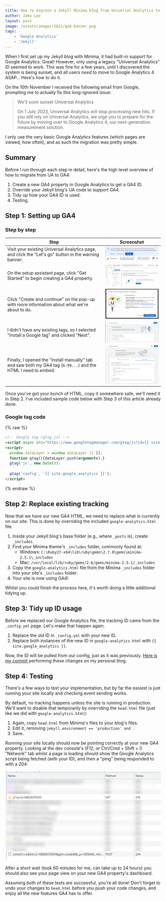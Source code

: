 ```yaml
---
title: How to migrate a Jekyll Minima blog from Universal Analytics to Google Analytics 4 (UA to GA4)
author: Jake Lee
layout: post
image: /assets/images/2022/ga4-banner.png
tags:
    - 'Google Analytics'
    - 'Jekyll'
---
```


When I first set up my Jekyll blog with Minima, it had built-in support for Google Analytics. Great! However, only using a legacy "Universal Analytics" ID seemed to work. This was fine for a few years, until I discovered the system is being sunset, and all users *need* to move to Google Analytics 4 ASAP… Here's how to do it.

On the 10th November I received the following email from Google, prompting me to actually fix this long-ignored issue:

> We'll soon sunset Universal Analytics
> 
> On 1 July 2023, Universal Analytics will stop processing new hits. If you still rely on Universal Analytics, we urge you to prepare for the future by moving over to Google Analytics 4, our next-generation measurement solution.

I only use the very basic Google Analytics features (which pages are viewed, how often), and as such the migration was pretty simple.

## Summary

Before I run through each step in detail, here's the high level overview of how to migrate from UA to GA4:

1. Create a new GA4 property in Google Analytics to get a GA4 ID.
2. Override your Jekyll blog's UA code to support GA4.
3. Tidy up how your GA4 ID is used.
4. Testing.

## Step 1: Setting up GA4

### Step by step

| Step | Screenshot |
| --- | --- |
| Visit your existing Universal Analytics page, and click the "Let's go" button in the warning banner. | [![](/assets/images/2022/ga4-1-1-thumbnail.png)](/assets/images/2022/ga4-1-1.png) |
| On the setup assistant page, click "Get Started" to begin creating a GA4 property. | [![](/assets/images/2022/ga4-1-2-thumbnail.png)](/assets/images/2022/ga4-1-2.png) |
| Click "Create and continue" on the pop-up with more information about what we're about to do. | [![](/assets/images/2022/ga4-1-3-thumbnail.png)](/assets/images/2022/ga4-1-3.png) |
| I didn't have any existing tags, so I selected "Install a Google tag" and clicked "Next". | [![](/assets/images/2022/ga4-1-4-thumbnail.png)](/assets/images/2022/ga4-1-4.png) |
| Finally, I opened the "Install manually" tab and saw both my GA4 tag (`G-99...`) and the HTML I need to embed. | [![](/assets/images/2022/ga4-1-5-thumbnail.png)](/assets/images/2022/ga4-1-5.png) |

Once you've got your bunch of HTML, copy it somewhere safe, we'll need it in Step 2. I've included sample code below with Step 3 of this article already done.

### Google tag code
{% raw %}
```html
<!-- Google tag (gtag.js) -->
<script async src="https://www.googletagmanager.com/gtag/js?id={{ site.google_analytics }}"></script>
<script>
  window.dataLayer = window.dataLayer || [];
  function gtag(){dataLayer.push(arguments);}
  gtag('js', new Date());

  gtag('config', '{{ site.google_analytics }}');
</script>
```
{% endraw %}

## Step 2: Replace existing tracking

Now that we have our new GA4 HTML, we need to replace what is currently on our site. This is done by overriding the included `google-analytics.html` file.

1. Inside your Jekyll blog's base folder (e.g., where `_posts` is), create `_includes`.
2. Find your Minima theme's `_includes` folder, commonly found at:
    * Windows: `C:\Ruby27-x64\lib\ruby\gems\2.7.0\gems\minima-2.5.1\_includes`
    * Mac: `/usr/local/lib/ruby/gems/2.6/gems/minima-2.5.1/_includes`
3. Copy the `google-analytics.html` file from the Minima `_includes` folder into your site's `_includes` folder.
4. Your site is now using GA4!

Whilst you could finish the process here, it's worth doing a little additional tidying up.

## Step 3: Tidy up ID usage

Before we replaced our Google Analytics file, the tracking ID came from the `_config.yml` page. Let's make that happen again.

1. Replace the old ID in `_config.yml` with your new ID.
2. Replace both instances of the new ID in `google-analytics.html` with `{{ site.google_analytics }}`.

Now, the ID will be pulled from our config, just as it was previously. [Here is my commit](https://github.com/JakeSteam/blog-personal/commit/08283ab681aa56dba61feb31347b7cf91d5e5ff1) performing these changes on my personal blog.

## Step 4: Testing

There's a few ways to test your implementation, but by far the easiest is just running your site locally and checking event sending works. 

By default, no tracking happens unless the site is running in production. We'll want to disable that temporarily by overriding the `head.html` file (just like we did with `google-analytics.html`):
1. Again, copy `head.html` from Minima's files to your blog's files.
2. Edit it, removing `jekyll.environment == 'production' and `.
3. Save.

Running your site locally should now be pointing correctly at your new GA4 property. Looking at the dev console's (F12, or Ctrl/Cmd + Shift + I) "Network" tab whilst a page is loading should show the Google Analytics script being fetched (with your ID), and then a "ping" being responded to with a 204:

[![](/assets/images/2022/ga4-testing.png)](/assets/images/2022/ga4-testing.png)

After a short wait (took 60 minutes for me, can take up to 24 hours) you should also see your page view on your new GA4 property's dashboard.

Assuming both of these tests are successful, you're all done! Don't forget to undo your changes to `head.html` before you push your code changes, and enjoy all the new features GA4 has to offer.